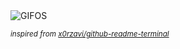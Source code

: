 <div align="justify">
<picture>
    <source media="(prefers-color-scheme: dark)" srcset="https://i.ibb.co/BB7qqzf/output-gif.gif">
    <source media="(prefers-color-scheme: light)" srcset="https://i.ibb.co/BB7qqzf/output-gif.gif">
    <img alt="GIFOS" src="https://i.ibb.co/BB7qqzf/output-gif.gif">
</picture>

<sub><i>inspired from [x0rzavi/github-readme-terminal](https://github.com/x0rzavi/github-readme-terminal)</i></sub>

</div>

<!-- Image deletion URL: https://ibb.co/2dLggnF/fecde45adf24aee8805706edaa62d143 -->